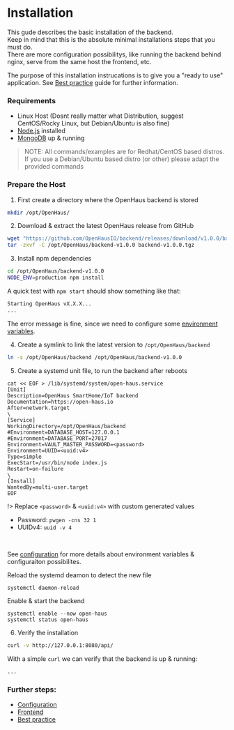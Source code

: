 # Installation

This gude describes the basic installation of the backend.<br />
Keep in mind that this is the absolute minimal installations steps that you must do.<br />
There are more configuration possibilitys, like running the backend behind nginx, serve from the same host the frontend, etc.

The purpose of this installation instrucations is to give you a "ready to use" application. See [Best practice](best-practice.md) guide for further information.

### Requirements
- Linux Host (Dosnt really matter what Distribution, suggest CentOS/Rocky Linux, but Debian/Ubuntu is also fine)
- [Node.js](https://nodejs.org) installed
- [MongoDB](https://www.mongodb.com) up & running
> NOTE: All commands/examples are for Redhat/CentOS based distros.<br />
> If you use a Debian/Ubuntu based distro (or other) please adapt the provided commands

### Prepare the Host
1) First create a directory where the OpenHaus backend is stored
```sh
mkdir /opt/OpenHaus/
```

2) Download & extract the latest OpenHaus release from GitHub
```sh
wget "https://github.com/OpenHausIO/backend/releases/download/v1.0.0/backend-v1.0.0.tgz"
tar -zxvf -C /opt/OpenHaus/backend-v1.0.0 backend-v1.0.0.tgz
```

3) Install npm dependencies
```sh
cd /opt/OpenHaus/backend-v1.0.0
NODE_ENV=production npm install
```
A quick test with `npm start` should show something like that:
```sh
Starting OpenHaus vX.X.X...
...
```
The error message is fine, since we need to configure some [environment variables](configuration.md).

4) Create a symlink to link the latest version to `/opt/OpenHaus/backend`
```sh
ln -s /opt/OpenHaus/backend /opt/OpenHaus/backend-v1.0.0
```

5) Create a systemd unit file, to run the backend after reboots
```
cat << EOF > /lib/systemd/system/open-haus.service
[Unit]
Description=OpenHaus SmartHome/IoT backend
Documentation=https://open-haus.io
After=network.target
\
[Service]
WorkingDirectory=/opt/OpenHaus/backend
#Environment=DATABASE_HOST=127.0.0.1
#Environment=DATABASE_PORT=27017
Environment=VAULT_MASTER_PASSWORD=<password>
Environment=UUID=<uuid:v4>
Type=simple
ExecStart=/usr/bin/node index.js
Restart=on-failure
\
[Install]
WantedBy=multi-user.target
EOF
```

!> Replace `<password>` & `<uuid:v4>` with custom generated values
- Password: `pwgen -cns 32 1`
- UUIDv4: `uuid -v 4`
<br />

See [configuration](configuration.md) for more details about environment variables & configuraiton possibilites.

Reload the systemd deamon to detect the new file
```sh
systemctl daemon-reload
```

Enable & start the backend
```
systemctl enable --now open-haus
systemctl status open-haus
```

6) Verify the installation
```sh
curl -v http://127.0.0.1:8080/api/
```
With a simple `curl` we can verify that the backend is up & running:

```sh
...
```

### Further steps:
- [Configuration](configuration.md)
- [Frontend](frontend.md)
- [Best practice](best-practice.md)